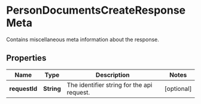 

# PersonDocumentsCreateResponseMeta

Contains miscellaneous meta information about the response.

## Properties

| Name | Type | Description | Notes |
|------------ | ------------- | ------------- | -------------|
|**requestId** | **String** | The identifier string for the api request. |  [optional] |



